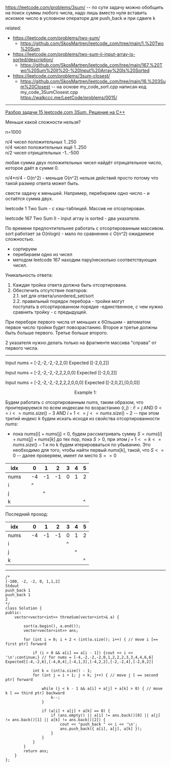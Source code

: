 https://leetcode.com/problems/3sum/ -- по сути задачу можно обобщить на поиск суммы любого числа, надо лишь вместо нуля вставить искомое число в условном операторе для push_back и при сдвиге k

related: 
- https://leetcode.com/problems/two-sum/
  - https://github.com/SkosMartren/leetcode_com/tree/main/1.%20Two%20Sum
- https://leetcode.com/problems/two-sum-ii-input-array-is-sorted/description/
  - https://github.com/SkosMartren/leetcode_com/tree/main/167.%20Two%20Sum%20II%20-%20Input%20Array%20Is%20Sorted
- https://leetcode.com/problems/3sum-closest/
  - https://github.com/SkosMartren/leetcode_com/tree/main/16.%203Sum%20Closest -- на основе my_code_sort.cpp написан код my_code_3SumClosest.cpp
https://walkccc.me/LeetCode/problems/0015/

_______

[Разбор задачи 15 leetcode.com 3Sum. Решение на C++](https://www.youtube.com/watch?v=F3hwiKebyCw)

Меньше какой сложности нельзя? 

n=1000

n/4 чисел положительных 1..250  
n/4 чисел положительных ещё 1..250   
n/2 чисел отрицательных -1..-500

любая сумма двух положительных чисел найдёт отрицательное число, которое даёт в сумме 0.

n/4*п/4 - O(n^2) - меньше O(n^2) нельзя действий просто потому что такой размер ответа может быть.

свести задачу к меньшей. Например, перебираем одно число - и остаётся сумма двух.

leetcode 1 Two Sum - с хэш-таблицей. Массив не отсортирован.

leetcode 167 Two Sum II - input аггау is sorted - два указателя.

По времени предпочтительнее работать с отсортированным массивом.  
sort работает за O(nlogn) - мало по сравнению с O(n^2) ожидаемое сложностью.

- сортируем
- перебираем одно из чисел
- методом leetcode 167 находим пару/несколько соответствующих чисел.

Уникальность ответа:
1. Каждая тройка ответа должна быть отсортирована.
2. Обеспечить отсутствие повторов:  
2.1. set для ответа/unordered_set/sort  
2.2. правильный порядок перебора - тройки могут  
поступать в отсортированном порядке -единственное, с чем нужно сравнить тройку - с предыдущей.

При переборе первого числа от меньших к бОльшим - автоматом первое число тройки будет повозрастанию.
Второе и третье должны быть больше первого. Третье больше второго.

2 указателя нужно делать только на фрагменте массива "справа" от первого числа.

_______

Input nums = [-2,-2,-2,-2,2,0] Expected [[-2,0,2]]

Input nums = [-2,-2,-2,-2,2,2,0,0] Expected [[-2,0,2]]

Input nums = [-2,-2,-2,-2,2,2,2,0,0,0] Expected [[-2,0,2],[0,0,0]]


<p align="center">Example 1:</p>

Будем работать с отсортированным nums, таким образом, что проитерируемся по всем индексам по возрастанию $(i, j) : i != j$ AND $0 <= i <= nums.size() - 3$ AND $i + 1 <= j <= nums.size() - 2$ -- при этом третий индекс $k$ будем искать исходя из свойства отсортированности $nums$: 
- пока nums[i] + nums[j] < 0, будем рассматривать сумму $S = nums[i] + nums[j] + nums[k]$ до тех пор, пока $S > 0$, при этом $j + 1 <= k <= nums.size() - 1$ и по k будем итерировваться по убыванию. Это необходимо для того, чтобы найти первый $nums[k]$, такой, что $S <= 0$ -- далее проверяем, имеет ли место $S == 0$

| idx  	|   	| 0  	|  1 	|  2 	|  3	|  4	| 5 	|
|------	|---	|----	|----	|----	|---	|---	|---	|
| nums 	|   	| -4 	| -1 	| -1 	| 0 	| 1 	| 2 	|
| i    	|   	| ^  	|    	|    	|   	|   	|   	|
| j    	|   	|    	| ^  	|    	|   	|   	|   	|
| k    	|   	|    	|    	|    	|   	|   	| ^ 	|

Последний проход: 

| idx  	|   	| 0  	|  1 	|  2 	|  3	|  4	| 5 	|
|------	|---	|----	|----	|----	|---	|---	|---	|
| nums 	|   	| -4 	| -1 	| -1 	| 0 	| 1 	| 2 	|
| i    	|   	|    	|    	|    	| ^ 	|   	|   	|
| j    	|   	|    	|    	|    	|   	| ^ 	|   	|
| k    	|   	|    	|    	|    	|   	|   	| ^ 	|

__________
    /*
    [-100, -2, -2, 0, 1,1,2]
    Stdout
    push_back 1
    push_back 1
    2
    */
    class Solution {
    public:
        vector<vector<int>> threeSum(vector<int>& a) {
            
            sort(a.begin(), a.end());
            vector<vector<int>> ans;
                   
            for (int i = 0; i + 2 < (int)a.size(); i++) { // move i [== first ptr] forward
               
                if (i > 0 && a[i] == a[i - 1]) {cout << i << '\n';continue;} // for nums = [-4,-2,-2,-2,0,1,2,2,2,3,3,4,4,6,6] Expected[[-4,-2,6],[-4,0,4],[-4,1,3],[-4,2,2],[-2,-2,4],[-2,0,2]]
    
                int k = (int)a.size() - 1;
                for (int j = i + 1; j < k; j++) { // move j [ == second ptr] forward
    
                    while (j < k - 1 && a[i] + a[j] + a[k] > 0) { // move k [ == third ptr] backward
                        k--;
                    }
                    
                    if (a[i] + a[j] + a[k] == 0) {
                        if (ans.empty() || a[i] != ans.back()[0] || a[j] != ans.back()[1] || a[k] != ans.back()[2]) {
                            cout << "push_back " << i << '\n';
                            ans.push_back({ a[i], a[j], a[k] });
                        }
                    }
                }
            }
            return ans;
        }
    };
